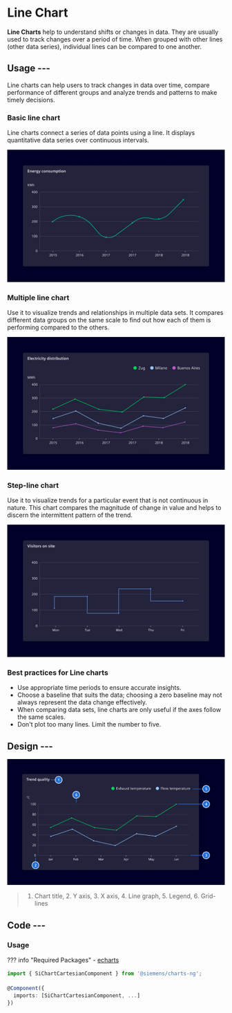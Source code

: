 # Line Chart

**Line Charts** help to understand shifts or changes in data. They are usually
used to track changes over a period of time. When grouped with other lines
(other data series), individual lines can be compared to one another.

## Usage ---

Line charts can help users to track changes in data over time, compare
performance of different groups and analyze trends and patterns to make timely
decisions.

### Basic line chart

Line charts connect a series of data points using a line. It displays
quantitative data series over continuous intervals.

![Basic Line Chart](images/line-chart-basic.png)

### Multiple line chart

Use it to visualize trends and relationships in multiple data sets. It compares
different data groups on the same scale to find out how each of them is
performing compared to the others.

![Multiple Line Chart](images/line-chart-multiple.png)

### Step-line chart

Use it to visualize trends for a particular event that is not continuous in
nature. This chart compares the magnitude of change in value and helps to
discern the intermittent pattern of the trend.

![Step Line Chart](images/line-chart-step.png)

### Best practices for Line charts

- Use appropriate time periods to ensure accurate insights.
- Choose a baseline that suits the data; choosing a zero baseline may not always
  represent the data change effectively.
- When comparing data sets, line charts are only useful if the axes follow the
  same scales.
- Don't plot too many lines. Limit the number to five.

## Design ---

![Line Chart Elements](images/line-chart-elements.png)

> 1. Chart title, 2. Y axis, 3. X axis, 4. Line graph, 5. Legend, 6. Grid-lines

## Code ---

### Usage

??? info "Required Packages"
    - [echarts](https://www.npmjs.com/package/echarts)

```ts
import { SiChartCartesianComponent } from '@siemens/charts-ng';

@Component({
  imports: [SiChartCartesianComponent, ...]
})
```

<si-docs-component example="si-charts/si-chart-line" height="400"></si-docs-component>

<si-docs-api component="SiChartCartesianComponent" package="@siemens/charts-ng" hideImplicitlyPublic="true"></si-docs-api>

<si-docs-types></si-docs-types>
